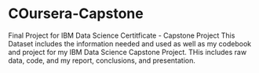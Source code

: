 # COursera-Capstone
Final Project for IBM Data Science Certitficate - Capstone Project
This Dataset includes the information needed and used as well as my codebook and project for my IBM Data Science Capstone Project. 
THis includes raw data, code, and my report, conclusions, and presentation. 
